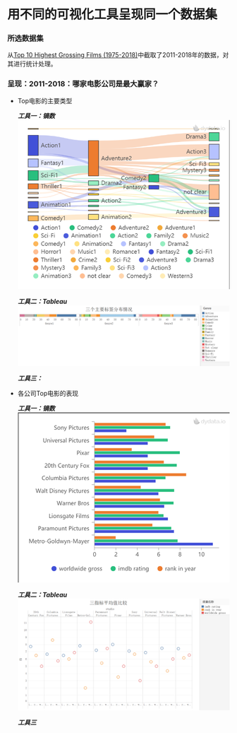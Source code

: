 # 用不同的可视化工具呈现同一个数据集

### 所选数据集

从[Top 10 Highest Grossing Films (1975-2018)](https://www.kaggle.com/bidyutchanda/top-10-highest-grossing-films-19752018/downloads/top-10-highest-grossing-films-19752018.zip/1)中截取了2011-2018年的数据，对其进行统计处理。

### 呈现：2011-2018：哪家电影公司是最大赢家？


- Top电影的主要类型


     ***工具一：镝数***
     ![](https://github.com/starlee1998/homework/blob/master/top%E7%94%B5%E5%BD%B1%E4%B8%BB%E9%A2%98.png)
     
     ***工具二：Tableau***
     ![](https://github.com/starlee1998/homework/blob/master/%E4%B8%89%E4%B8%AA%E4%B8%BB%E8%A6%81%E6%A0%87%E7%AD%BE%E5%88%86%E5%B8%83%E6%83%85%E5%86%B52.png)
     
     ***工具三：***
     ![]()
     

- 各公司Top电影的表现


     ***工具一：镝数***
     ![各公司Top电影的表现](https://github.com/starlee1998/homework/blob/master/%E4%B8%89%E9%A1%B9%E5%B9%B3%E5%9D%87%E5%80%BC.png)
     
     ***工具二：Tableau***
     ![各公司Top电影的表现](https://github.com/starlee1998/homework/blob/master/%E4%B8%89%E9%A1%B9%E5%B9%B3%E5%9D%87%E5%80%BC%202.png)
     
     ***工具三***
     ![]()
     


     
